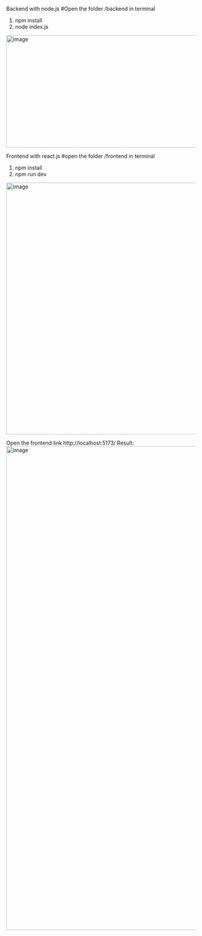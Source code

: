 Backend with node.js
#Open the folder /backend in terminal 
1. npm install
2. node index.js
<img width="781" height="298" alt="image" src="https://github.com/user-attachments/assets/518a6941-281c-40ac-baed-e4e0310a5ea8" />

Frontend with react.js
#open the folder /frontend in terminal
1. npm install
2. npm run dev
<img width="908" height="668" alt="image" src="https://github.com/user-attachments/assets/2ec0f04d-a5d5-4cc4-9aa8-19007e6af608" />

Open the frontend link http://localhost:5173/
Result:
<img width="1235" height="1284" alt="image" src="https://github.com/user-attachments/assets/7475aa34-28df-47d1-b923-351e01fa458e" />
